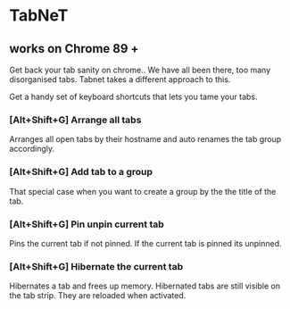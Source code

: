 # TabNeT

## works on Chrome 89 +

Get back your tab sanity on chrome..
We have all been there, too many disorganised tabs.
Tabnet takes a different approach to this.

Get a handy set of keyboard shortcuts that lets you tame your tabs.

### [Alt+Shift+G] Arrange all tabs

Arranges all open tabs by their hostname
and auto renames the tab group accordingly.

### [Alt+Shift+G] Add tab to a group

That special case when you want to create a group by the the title of the tab.

### [Alt+Shift+G] Pin unpin current tab

Pins the current tab if not pinned.
If the current tab is pinned its unpinned.

### [Alt+Shift+G] Hibernate the current tab

Hibernates a tab and frees up memory.
Hibernated tabs are still visible on the tab strip.
They are reloaded when activated.
